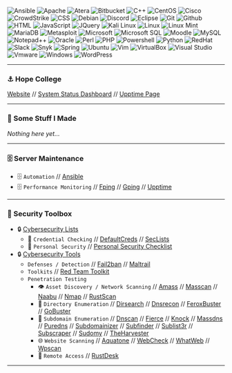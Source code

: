 ![Ansible](https://img.shields.io/badge/Ansible-000000?style=for-the-badge&logo=ansible&logoColor=white)
![Apache](https://img.shields.io/badge/Apache-D22128?style=for-the-badge&logo=Apache&logoColor=white)
![Atera](https://img.shields.io/badge/Atera-BE0045?style=for-the-badge&logo=Pluralsight&logoColor=white)
![Bitbucket](https://img.shields.io/badge/Bitbucket-0747a6?style=for-the-badge&logo=bitbucket&logoColor=white)
![C++](https://img.shields.io/badge/C%2B%2B-00599C?style=for-the-badge&logo=c%2B%2B&logoColor=white)
![CentOS](https://img.shields.io/badge/Cent%20OS-262577?style=for-the-badge&logo=CentOS&logoColor=white)
![Cisco](https://img.shields.io/badge/CISCO-1BA0D7?style=for-the-badge&logo=cisco&logoColor=white)
![CrowdStrike](https://img.shields.io/badge/CrowdStrike-FF0000?style=for-the-badge&logo=dataiku&logoColor=white)
![CSS](https://img.shields.io/badge/CSS3-1572B6?style=for-the-badge&logo=css3&logoColor=white)
![Debian](https://img.shields.io/badge/Debian-A81D33?style=for-the-badge&logo=debian&logoColor=white)
![Discord](https://img.shields.io/badge/Discord-5865F2?style=for-the-badge&logo=discord&logoColor=white)
![Eclipse](https://img.shields.io/badge/Eclipse-2C2255?style=for-the-badge&logo=eclipse&logoColor=white)
![Git](https://img.shields.io/badge/GIT-E44C30?style=for-the-badge&logo=git&logoColor=white)
![Github](https://img.shields.io/badge/GitHub-100000?style=for-the-badge&logo=github&logoColor=white)
![HTML](https://img.shields.io/badge/HTML5-E34F26?style=for-the-badge&logo=html5&logoColor=white)
![JavaScript](https://img.shields.io/badge/JavaScript-323330?style=for-the-badge&logo=javascript&logoColor=F7DF1E)
![JQuery](https://img.shields.io/badge/jQuery-0769AD?style=for-the-badge&logo=jquery&logoColor=white)
![Kali Linux](https://img.shields.io/badge/Kali_Linux-557C94?style=for-the-badge&logo=kali-linux&logoColor=white)
![Linux](https://img.shields.io/badge/Linux-FCC624?style=for-the-badge&logo=linux&logoColor=black)
![Linux Mint](https://img.shields.io/badge/Linux_Mint-87CF3E?style=for-the-badge&logo=linux-mint&logoColor=white)
![MariaDB](https://img.shields.io/badge/MariaDB-003545?style=for-the-badge&logo=mariadb&logoColor=white)
![Metasploit](https://img.shields.io/badge/Metasploit-557C94?style=for-the-badge&logo=kali-linux&logoColor=white)
![Microsoft](https://img.shields.io/badge/Microsoft-666666?style=for-the-badge&logo=microsoft&logoColor=white)
![Microsoft SQL](https://img.shields.io/badge/Microsoft%20SQL%20Server-CC2927?style=for-the-badge&logo=microsoft%20sql%20server&logoColor=white)
![Moodle](https://img.shields.io/badge/Moodle-F15B2A?style=for-the-badge&logo=Pluralsight&logoColor=white)
![MySQL](https://img.shields.io/badge/MySQL-005C84?style=for-the-badge&logo=mysql&logoColor=white)
![Notepad++](https://img.shields.io/badge/Notepad++-90E59A.svg?style=for-the-badge&logo=notepad%2B%2B&logoColor=black)
![Oracle](https://img.shields.io/badge/Oracle-F80000?style=for-the-badge&logo=oracle&logoColor=white)
![Perl](https://img.shields.io/badge/Perl-39457E?style=for-the-badge&logo=perl&logoColor=white)
![PHP](https://img.shields.io/badge/PHP-777BB4?style=for-the-badge&logo=php&logoColor=white)
![Powershell](https://img.shields.io/badge/powershell-5391FE?style=for-the-badge&logo=powershell&logoColor=white)
![Python](https://img.shields.io/badge/Python-FFD43B?style=for-the-badge&logo=python&logoColor=blue)
![RedHat](https://img.shields.io/badge/Red%20Hat-EE0000?style=for-the-badge&logo=redhat&logoColor=white)
![Slack](https://img.shields.io/badge/Slack-4A154B?style=for-the-badge&logo=slack&logoColor=white)
![Snyk](https://img.shields.io/badge/Snyk-4C4A73?style=for-the-badge&logo=snyk&logoColor=white)
![Spring](https://img.shields.io/badge/Spring-6DB33F?style=for-the-badge&logo=spring&logoColor=white)
![Ubuntu](https://img.shields.io/badge/Ubuntu-E95420?style=for-the-badge&logo=ubuntu&logoColor=white)
![Vim](https://img.shields.io/badge/VIM-%2311AB00.svg?&style=for-the-badge&logo=vim&logoColor=white)
![VirtualBox](https://img.shields.io/badge/VirtualBox-21416b?style=for-the-badge&logo=VirtualBox&logoColor=white)
![Visual Studio](https://img.shields.io/badge/Visual_Studio-5C2D91?style=for-the-badge&logo=visual%20studio&logoColor=white)
![Vmware](https://img.shields.io/badge/VMware-231f20?style=for-the-badge&logo=VMware&logoColor=white)
![Windows](https://img.shields.io/badge/Windows-0078D6?style=for-the-badge&logo=windows&logoColor=white)
![WordPress](https://img.shields.io/badge/Wordpress-21759B?style=for-the-badge&logo=wordpress&logoColor=white)

---

### ⚓ Hope College
[Website](https://hope.edu) // [System Status Dashboard](https://status.hope.edu) // [Upptime Page](https://github.com/Hope-College-CIT/status)

---

### 👾 Some Stuff I Made

*Nothing here yet...*

---

### 🗄️ Server Maintenance
- 🗄️ ```Automation``` // [Ansible](https://github.com/ansible/ansible)
- 🗄️ ```Performance Monitoring``` // [Fping](https://github.com/schweikert/fping) // [Gping](https://github.com/orf/gping) // [Upptime](https://github.com/upptime/upptime)

---

### 🧰 Security Toolbox
- 🔒 [Cybersecurity Lists](https://github.com/stars/RabbitAtHope/lists/cybersecurity-lists)
  - 🔑 ```Credential Checking```  // [DefaultCreds](https://github.com/ihebski/DefaultCreds-cheat-sheet) // [SecLists](https://github.com/danielmiessler/SecLists)
  - 🔑 ```Personal Security``` // [Personal Security Checklist](https://github.com/Lissy93/personal-security-checklist)
- 🔒 [Cybersecurity Tools](https://github.com/stars/RabbitAtHope/lists/cybersecurity-tools)
  - ```Defenses / Detection```  //  [Fail2ban](https://github.com/fail2ban/fail2ban) // [Maltrail](https://github.com/stamparm/maltrail)
  - ```Toolkits```  //  [Red Team Toolkit](https://github.com/infosecn1nja/Red-Teaming-Toolkit)
  - ```Penetration Testing```
    - 👁️ ```Asset Discovery / Network Scanning``` // [Amass](https://github.com/owasp-amass/amass) // [Masscan](https://github.com/robertdavidgraham/masscan) // [Naabu](https://github.com/projectdiscovery/naabu) // [Nmap](https://github.com/nmap/nmap) // [RustScan](https://github.com/RustScan/RustScan)
    - 📁 ```Directory Enumeration```  //  [Dirsearch](https://github.com/maurosoria/dirsearch) // [Dnsrecon](https://github.com/darkoperator/dnsrecon) // [FeroxBuster](https://github.com/epi052/feroxbuster) // [GoBuster](https://github.com/OJ/gobuster)
    - 📁 ```Subdomain Enumeration```  //  [Dnscan](https://github.com/rbsec/dnscan) // [Fierce](https://github.com/mschwager/fierce) // [Knock](https://github.com/guelfoweb/knock) // [Massdns](https://github.com/blechschmidt/massdns) // [Puredns](https://github.com/d3mondev/puredns) // [Subdomainizer](https://github.com/nsonaniya2010/SubDomainizer) // [Subfinder](https://github.com/projectdiscovery/subfinder) // [Sublist3r](https://github.com/aboul3la/Sublist3r) // [Subscraper](https://github.com/m8sec/subscraper) // [Sudomy](https://github.com/screetsec/Sudomy) // [TheHarvester](https://github.com/laramies/theHarvester)
    - 🌐 ```Website Scanning``` // [Aquatone](https://github.com/michenriksen/aquatone) // [WebCheck](https://github.com/Lissy93/web-check) // [WhatWeb](https://github.com/urbanadventurer/WhatWeb) // [Wpscan](https://github.com/wpscanteam/wpscan)
    - 🔑 ```Remote Access``` // [RustDesk](https://github.com/rustdesk/rustdesk)

---

<!-- ![Activity Graph](https://github-readme-stats-git-masterrstaa-rickstaa.vercel.app/api?username=RabbitAtHope&theme=tokyonight)-->
